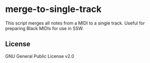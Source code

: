 # merge-to-single-track

This script merges all notes from a MIDI to a single track.
Useful for preparing Black MIDIs for use in SSW.

## License

GNU General Public License v2.0
